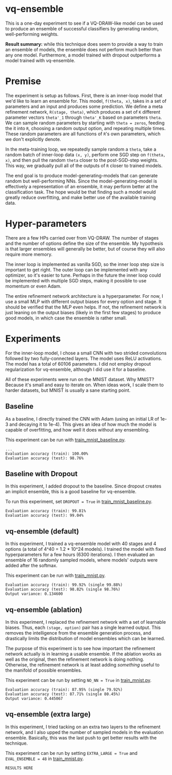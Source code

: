 # vq-ensemble

This is a one-day experiment to see if a VQ-DRAW-like model can be used to produce an ensemble of successful classifiers by generating random, well-performing weights.

**Result summary:** while this technique does seem to provide a way to train an ensemble of models, the ensemble does not perform much better than any one model. Furthermore, a model trained with dropout outperforms a model trained with vq-ensemble.

# Premise

The experiment is setup as follows. First, there is an inner-loop model that we'd like to learn an ensemble for. This model, `f(theta, x)`, takes in a set of parameters and an input and produces some prediction. We define a meta refinement network, `R(stage, theta)`, which produces a set of `K` different parameter vectors `theta'_1` through `theta'_K` based on parameters `theta`. We can sample random parameters by starting with `theta = zeros`, feeding the it into `R`, choosing a random output option, and repeating multiple times. These random parameters are all functions of `R`'s own parameters, which we don't explicitly denote.

In the meta-training loop, we repeatedly sample random a `theta`, take a random batch of inner-loop data `(x, y)`, perform one SGD step on `f(theta, x)`, and then pull the random `theta` closer to the post-SGD-step weights. This way, we gradually pull all of the outputs of `R` closer to trained models.

The end goal is to produce model-generating-models that can generate random but well-performing NNs. Since the model-generating-model is effectively a representation of an ensemble, it may perform better at the classification task. The hope would be that finding such a model would greatly reduce overfitting, and make better use of the available training data.

# Hyper-parameters

There are a few HPs carried over from VQ-DRAW. The number of stages and the number of options define the size of the ensemble. My hypothesis is that larger ensembles will generally be better, but of course they will also require more memory.

The inner loop is implemented as vanilla SGD, so the inner loop step size is important to get right. The outer loop can be implemented with any optimizer, so it's easier to tune. Perhaps in the future the inner loop could be implemented with multiple SGD steps, making it possible to use momentum or even Adam.

The entire refinement network architecture is a hyperparameter. For now, I use a small MLP with different output biases for every option and stage. It should be verified that the MLP even helps. If not, the refinement network is just leaning on the output biases (likely in the first few stages) to produce good models, in which case the ensemble is rather small.

# Experiments

For the inner-loop model, I chose a small CNN with two strided convolutions followed by two fully-connected layers. The model uses ReLU activations. The model has a total of 60106 parameters. I did not employ dropout regularization for vq-ensemble, although I did use it for a baseline.

All of these experiments were run on the MNIST dataset. Why MNIST? Because it's small and easy to iterate on. When ideas work, I scale them to harder datasets, but MNIST is usually a sane starting point.

## Baseline

As a baseline, I directly trained the CNN with Adam (using an initial LR of 1e-3 and decaying it to 1e-4). This gives an idea of how much the model is capable of overfitting, and how well it does without any ensembling.

This experiment can be run with [train_mnist_baseline.py](train_mnist_baseline.py).

```
...
Evaluation accuracy (train): 100.00%
Evaluation accuracy (test): 98.76%
```

## Baseline with Dropout

In this experiment, I added dropout to the baseline. Since dropout creates an implicit ensemble, this is a good baseline for vq-ensemble.

To run this experiment, set `DROPOUT = True` in [train_mnist_baseline.py](train_mnist_baseline.py).

```
Evaluation accuracy (train): 99.81%
Evaluation accuracy (test): 99.04%
```

## vq-ensemble (default)

In this experiment, I trained a vq-ensemble model with 40 stages and 4 options (a total of 4^40 = 1.2 * 10^24 models). I trained the model with fixed hyperparameters for a few hours (6300 iterations). I then evaluated an ensemble of 16 randomly sampled models, where models' outputs were added after the softmax.

This experiment can be run with [train_mnist.py](train_mnist.py).

```
Evaluation accuracy (train): 99.92% (single 99.88%)
Evaluation accuracy (test): 98.82% (single 98.76%)
Output variance: 0.134600
```

## vq-ensemble (ablation)

In this experiment, I replaced the refinement network with a set of learnable biases. Thus, each `(stage, option)` pair has a single learned output. This removes the intelligence from the ensemble generation process, and drastically limits the distribution of model ensembles which can be learned.

The purpose of this experiment is to see how important the refinement network actually is in learning a usable ensemble. If the ablation works as well as the original, then the refinement network is doing nothing. Otherwise, the refinement network is at least adding *something* useful to the manifold of possible ensembles.

This experiment can be run by setting `NO_NN = True` in [train_mnist.py](train_mnist.py).

```
Evaluation accuracy (train): 87.95% (single 79.92%)
Evaluation accuracy (test): 87.71% (single 80.45%)
Output variance: 0.445067
```

## vq-ensemble (extra large)

In this experiment, I tried tacking on an extra two layers to the refinement network, and I also upped the number of sampled models in the evaluation ensemble. Basically, this was the last push to get better results with the technique.

This experiment can be run by setting `EXTRA_LARGE = True` and `EVAL_ENSEMBLE = 48` in [train_mnist.py](train_mnist.py).

```
RESULTS HERE
```
